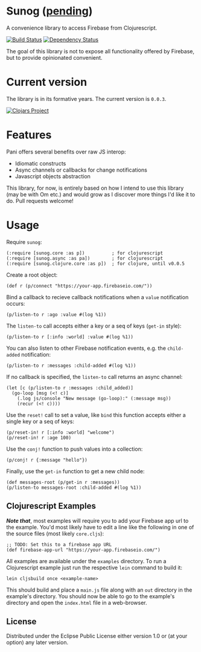 # Sunog ([pending](https://github.com/crisptrutski/sunog/issues/1))

A convenience library to access Firebase from Clojurescript.

[![Build Status](https://travis-ci.org/crisptrutski/sunog.svg)](https://travis-ci.org/crisptrutski/sunog)
[![Dependency Status](https://www.versioneye.com/clojure/sunog:sunog/0.0.4/badge.svg)](https://www.versioneye.com/clojure/sunog:sunog/0.0.4)

The goal of this library is not to expose all functionality offered by Firebase, but to provide opinionated convenient.

# Current version

The library is in its formative years.  The current version is `0.0.3`.

[![Clojars Project](http://clojars.org/sunog/latest-version.svg)](http://clojars.org/sunog)


# Features

Pani offers several benefits over raw JS interop:

 * Idiomatic constructs
 * Async channels or callbacks for change notifications
 * Javascript objects abstraction

This library, for now, is entirely based on how I intend to use this library (may be with Om etc.) and would grow as I discover more things I'd like it to do.  Pull requests welcome!

# Usage

Require `sunog`:

    (:require [sunog.core :as p])          ; for clojurescript
    (:require [sunog.async :as pa])        ; for clojurescript
    (:require [sunog.clojure.core :as p])  ; for clojure, until v0.0.5

Create a root object:

	(def r (p/connect "https://your-app.firebaseio.com/"))

Bind a callback to recieve callback notifications when a `value` notification occurs:

    (p/listen-to r :ago :value #(log %1))

The `listen-to` call accepts either a key or a seq of keys (`get-in` style):

	(p/listen-to r [:info :world] :value #(log %1))

You can also listen to other Firebase notification events, e.g. the `child-added` notification:

	(p/listen-to r :messages :child-added #(log %1))

If no callback is specified, the `listen-to` call returns an async channel:

    (let [c (p/listen-to r :messages :child_added)]
      (go-loop [msg (<! c)]
        (.log js/console "New message (go-loop):" (:message msg))
        (recur (<! c))))

Use the `reset!` call to set a value, like `bind` this function accepts either a single key or a seq of keys:

	(p/reset-in! r [:info :world] "welcome")
	(p/reset-in! r :age 100)

Use the `conj!` function to push values into a collection:

	(p/conj! r {:message "hello"})

Finally, use the `get-in` function to get a new child node:

	(def messages-root (p/get-in r :messages))
	(p/listen-to messages-root :child-added #(log %1))

## Clojurescript Examples
***Note that***, most examples will require you to add your Firebase app url to the example.  You'd most likely have to edit a line like the following in one of the source files (most likely `core.cljs`):

	;; TODO: Set this to a firebase app URL
	(def firebase-app-url "https://your-app.firebaseio.com/")


All examples are available under the `examples` directory.  To run a Clojurescript example just run the respective `lein` command to build it:

    lein cljsbuild once <example-name>

This should build and place a `main.js` file along with an `out` directory in the example's directory.  You should now be able to go to the example's directory and open the `index.html` file in a web-browser.

## License

Distributed under the Eclipse Public License either version 1.0 or (at
your option) any later version.
